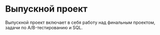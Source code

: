 # Выпускной проект
Выпускной проект включает в себя работу над финальным проектом, задачи по A/B-тестированию и SQL.
